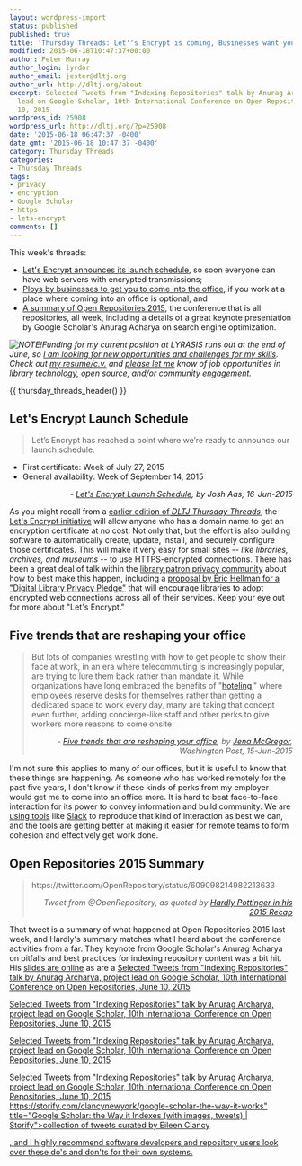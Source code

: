 ```yaml
---
layout: wordpress-import
status: published
published: true
title: 'Thursday Threads: Let''s Encrypt is coming, Businesses want you coming to the office, OR2015 Summary'
modified: 2015-06-18T10:47:37+00:00
author: Peter Murray
author_login: lyrdor
author_email: jester@dltj.org
author_url: http://dltj.org/about
excerpt: Selected Tweets from "Indexing Repositories" talk by Anurag Archarya, project
  lead on Google Scholar, 10th International Conference on Open Repositories, June
  10, 2015
wordpress_id: 25908
wordpress_url: http://dltj.org/?p=25908
date: '2015-06-18 06:47:37 -0400'
date_gmt: '2015-06-18 10:47:37 -0400'
category: Thursday Threads
categories:
- Thursday Threads
tags:
- privacy
- encryption
- Google Scholar
- https
- lets-encrypt
comments: []
---
```


<p>This week's threads:</p>
<ul>
<li><a href="/article/thursday-threads-2015w24/#p25908-lets-encrypt">Let's Encrypt announces its launch schedule</a>, so soon everyone can have web servers with encrypted transmissions;</li>
<li><a href="/article/thursday-threads-2015w24/#p25908-office">Ploys by businesses to get you to come into the office</a>, if you work at a place where coming into an office is optional; and</li>
<li><a href="/article/thursday-threads-2015w24/#p25908-or2015">A summary of Open Repositories 2015</a>, the conference that is all repositories, all week, including a details of a great keynote presentation by Google Scholar's Anurag Acharya on search engine optimization.</li>
</ul>
<p><em><img alt="NOTE! " src="/images/note.png" style="float:left;"/>Funding for my current position at LYRASIS runs out at the end of June, so <a href="/article/seeking-new-opportunity/" title="Seeking new opportunity in library technology | Disruptive Library Technology Jester">I am looking for new opportunities and challenges for my skills</a>.  Check out <a href="https://dltj.org/resume/">my resume/<i>c.v.</i></a> and <a href="/contact/">please let me</a> know of job opportunities in library technology, open source, and/or community engagement.</em></p>
{{ thursday_threads_header() }}
<h2 id="p25908-lets-encrypt">Let's Encrypt Launch Schedule</h2>
<blockquote><p>Let&rsquo;s Encrypt has reached a point where we&rsquo;re ready to announce our launch schedule.</p></blockquote>
<ul>
<li>First certificate: Week of July 27, 2015</li>
<li>General availability: Week of September 14, 2015</li>
</ul>
<div style="text-align: right; width: 100%;"><cite>- <a href="https://letsencrypt.org/2015/06/16/lets-encrypt-launch-schedule.html">Let's Encrypt Launch Schedule</a>, by Josh Aas, 16-Jun-2015</cite></div>
<p>As you might recall from a <a href="/article/thursday-threads-2015w21/#p25738-library-https">earlier edition of <i><acronym title="Disruptive Library Technology Jester">DLTJ</acronym> Thursday Threads</i></a>, the <a href="https://letsencrypt.org/">Let's Encrypt initiative</a> will allow anyone who has a domain name to get an encryption certificate at no cost.  Not only that, but the effort is also building software to automatically create, update, install, and securely configure those certificates.  This will make it very easy for small sites -- <em>like libraries, archives, and museums</em> -- to use HTTPS-encrypted connections.  There has been a great deal of talk within the <a href="http://connect.ala.org/node/230603" title="Patron Privacy  | ALA Connect">library patron privacy community</a> about how to best make this happen, including a <a href="http://lists.ala.org/sympa/arc/patronprivacy/2015-06/msg00018.html" title="patronprivacy - Patron Privacy Interest Group">proposal by Eric Hellman for a "Digital Library Privacy Pledge"</a> that will encourage libraries to adopt encrypted web connections across all of their services.  Keep your eye out for more about "Let's Encrypt."</p>
<h2 id="p25908-office">Five trends that are reshaping your office</h2>
<blockquote><p>But lots of companies wrestling with how to get people to show their face at work, in an era where telecommuting is increasingly popular, are trying to lure them back rather than mandate it. While organizations have long embraced the benefits of "<a href="http://www.workforce.com/articles/21072-office-hoteling-some-companies-offer-reservations-but-some-workers-have-reservations" title="Office &lsquo;Hoteling&rsquo;: Some Companies Offer Reservations, but Some Workers Have Reservations | 2015-02-03 | Workforce.com">hoteling</a>," where employees reserve desks for themselves rather than getting a dedicated space to work every day, many are taking that concept even further, adding concierge-like staff and other perks to give workers more reasons to come onsite.
<div style="text-align: right; width: 100%;"><cite>- <a href="http://www.washingtonpost.com/blogs/on-leadership/wp/2015/06/15/five-trends-that-are-reshaping-what-your-office-looks-like/" title="Five trends that are reshaping your office | The Washington Post">Five trends that are reshaping your office</a>, by <a href="http://www.washingtonpost.com/people/jena-mcgregor" title="Jena McGregor - The Washington Post">Jena McGregor</a>, Washington Post, 15-Jun-2015</cite></div>
</blockquote>
<p>I'm not sure this applies to many of our offices, but it is useful to know that these things are happening.  As someone who has worked remotely for the past five years, I don't know if these kinds of perks from my employer would get me to come into an office more.  It is hard to beat face-to-face interaction for its power to convey information and build community.  We are <a href="/article/setting-the-right-environment/">using tools</a> like <a href="https://slack.com/">Slack</a> to reproduce that kind of interaction as best we can, and the tools are getting better at making it easier for remote teams to form cohesion and effectively get work done.</p>
<h2 id="p25908-or2015">Open Repositories 2015 Summary</h2>
<blockquote><p>
https://twitter.com/OpenRepository/status/609098214982213633</p>
<div style="text-align: right; width: 100%;"><cite>- <span class="removed_link" title="https://twitter.com/OpenRepository/status/609098214982213633">Tweet</span> from @OpenRepository, as quoted by <a href="http://lso.umsystem.edu/~pottingerhj/article/47/or-2015-recap" title="article: hardy@lso: OR 2015 Recap">Hardly Pottinger in his 2015 Recap</a></cite></div>
</blockquote>
<p>That tweet is a summary of what happened at Open Repositories 2015 last week, and Hardly's summary matches what I heard about the conference activities from a far.  They keynote from Google Scholar's Anurag Acharya on pitfalls and best practices for indexing repository content was a bit hit.  His <a href="http://www.or2015.net/wp-content/uploads/2015/06/or-2015-anurag-google-scholar.pdf" title="Google Scholar's Anurag Acharya's presentation at #OR2015 : Indexing Repositories: Pitfalls &amp; Best Practices [PDF]">slides are online</a> as are a <a href="Selected Tweets from "Indexing Repositories" talk by Anurag Archarya, project lead on Google Scholar, 10th International Conference on Open Repositories, June 10, 2015<br />
Selected Tweets from "Indexing Repositories" talk by Anurag Archarya, project lead on Google Scholar, 10th International Conference on Open Repositories, June 10, 2015</p>
<p>Selected Tweets from "Indexing Repositories" talk by Anurag Archarya, project lead on Google Scholar, 10th International Conference on Open Repositories, June 10, 2015</p>
<p>Selected Tweets from "Indexing Repositories" talk by Anurag Archarya, project lead on Google Scholar, 10th International Conference on Open Repositories, June 10, 2015</p>
<p>Selected Tweets from "Indexing Repositories" talk by Anurag Archarya, project lead on Google Scholar, 10th International Conference on Open Repositories, June 10, 2015<br />
https://storify.com/clancynewyork/google-scholar-the-way-it-works" title="Google Scholar: the Way it Indexes (with images, tweets) | Storify">collection of tweets curated by Eileen Clancy</p>
<p>, and I highly recommend software developers and repository users look over these do's and don'ts for their own systems.</p>
